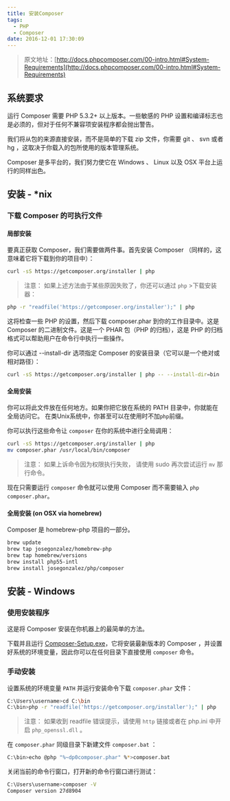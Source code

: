 ```yaml
---
title: 安装Composer
tags:
  - PHP
  - Composer
date: 2016-12-01 17:30:09
---
```


> 原文地址：[http://docs.phpcomposer.com/00-intro.html#System-Requirements](http://docs.phpcomposer.com/00-intro.html#System-Requirements)

## 系统要求

运行 Composer 需要 PHP 5.3.2+ 以上版本。一些敏感的 PHP 设置和编译标志也是必须的，但对于任何不兼容项安装程序都会抛出警告。

我们将从包的来源直接安装，而不是简单的下载 zip 文件，你需要 git 、 svn 或者 hg ，这取决于你载入的包所使用的版本管理系统。

Composer 是多平台的，我们努力使它在 Windows 、 Linux 以及 OSX 平台上运行的同样出色。

## 安装 - *nix

### 下载 Composer 的可执行文件

#### 局部安装

要真正获取 Composer，我们需要做两件事。首先安装 Composer （同样的，这意味着它将下载到你的项目中）：

```bash
curl -sS https://getcomposer.org/installer | php
```

> 注意： 如果上述方法由于某些原因失败了，你还可以通过 `php` >下载安装器：

```bash
php -r "readfile('https://getcomposer.org/installer');" | php
```

这将检查一些 PHP 的设置，然后下载 composer.phar 到你的工作目录中。这是 Composer 的二进制文件。这是一个 PHAR 包（PHP 的归档），这是 PHP 的归档格式可以帮助用户在命令行中执行一些操作。

你可以通过 --install-dir 选项指定 Composer 的安装目录（它可以是一个绝对或相对路径）：

```bash
curl -sS https://getcomposer.org/installer | php -- --install-dir=bin
```

#### 全局安装

你可以将此文件放在任何地方。如果你把它放在系统的 PATH 目录中，你就能在全局访问它。 在类Unix系统中，你甚至可以在使用时不加`php`前缀。

你可以执行这些命令让 `composer` 在你的系统中进行全局调用：

```bash
curl -sS https://getcomposer.org/installer | php
mv composer.phar /usr/local/bin/composer
```

> 注意： 如果上诉命令因为权限执行失败， 请使用 sudo 再次尝试运行 `mv` 那行命令。

现在只需要运行 `composer` 命令就可以使用 Composer 而不需要输入 `php composer.phar`。

#### 全局安装 (on OSX via homebrew)

Composer 是 homebrew-php 项目的一部分。

```bash
brew update
brew tap josegonzalez/homebrew-php
brew tap homebrew/versions
brew install php55-intl
brew install josegonzalez/php/composer
```

## 安装 - Windows

### 使用安装程序

这是将 Composer 安装在你机器上的最简单的方法。

下载并且运行 [Composer-Setup.exe](https://getcomposer.org/Composer-Setup.exe)，它将安装最新版本的 Composer ，并设置好系统的环境变量，因此你可以在任何目录下直接使用 `composer` 命令。

### 手动安装

设置系统的环境变量 `PATH` 并运行安装命令下载 `composer.phar` 文件：

```bash
C:\Users\username>cd C:\bin
C:\bin>php -r "readfile('https://getcomposer.org/installer');" | php
```

> 注意： 如果收到 readfile 错误提示，请使用 `http` 链接或者在 php.ini 中开启 `php_openssl.dll` 。

在 `composer.phar` 同级目录下新建文件 `composer.bat` ：

```bash
C:\bin>echo @php "%~dp0composer.phar" %*>composer.bat
```

关闭当前的命令行窗口，打开新的命令行窗口进行测试：

```bash
C:\Users\username>composer -V
Composer version 27d8904
```